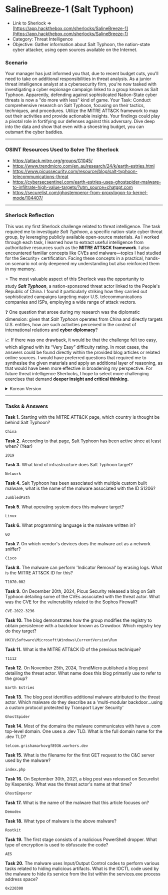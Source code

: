 # SalineBreeze-1 (Salt Typhoon)

- Link to Sherlock ⇒ [https://app.hackthebox.com/sherlocks/SalineBreeze-1](https://app.hackthebox.com/sherlocks/SalineBreeze-1)
- Category: Threat Intelligence
- Objective: Gather information about Salt Typhoon, the nation-state cyber attacker, using open sources available on the Internet.

### Scenario

Your manager has just informed you that, due to recent budget cuts, you'll need to take on additional responsibilities in threat analysis. As a junior threat intelligence analyst at a cybersecurity firm, you're now tasked with investigating a cyber espionage campaign linked to a group known as Salt Typhoon. Apparently, defending against sophisticated Nation-State cyber threats is now a "do more with less" kind of game. Your Task: Conduct comprehensive research on Salt Typhoon, focusing on their tactics, techniques, and procedures. Utilize the MITRE ATT&CK framework to map out their activities and provide actionable insights. Your findings could play a pivotal role in fortifying our defenses against this adversary. Dive deep into the data and show that even with a shoestring budget, you can outsmart the cyber baddies.

---

### OSINT Resources Used to Solve The Sherlock

- https://attack.mitre.org/groups/G1045/
- https://www.trendmicro.com/en_au/research/24/k/earth-estries.html
- https://www.picussecurity.com/resource/blog/salt-typhoon-telecommunications-threat
- https://cybersecsentinel.com/earth-estries-uses-ghostspider-malware-to-infiltrate-high-value-targets/?utm_source=chatgpt.com
- https://securelist.com/ghostemperor-from-proxylogon-to-kernel-mode/104407/

---

### Sherlock Reflection

This was my first Sherlock challenge related to threat intelligence. The task required me to investigate *Salt Typhoon*, a specific nation-state cyber threat group, by leveraging publicly available open-source materials. As I worked through each task, I learned how to extract useful intelligence from authoritative resources such as the **MITRE ATT&CK framework**. I also encountered familiar concepts like CVEs and malware—topics I had studied for the Security+ certification. Facing these concepts in a practical, hands-on scenario not only deepened my understanding but also reinforced them in my memory.

⭐ The most valuable aspect of this Sherlock was the opportunity to study ***Salt Typhoon***, a nation-sponsored threat actor linked to the People's Republic of China. I found it particularly striking how they carried out sophisticated campaigns targeting major U.S. telecommunications companies and ISPs, employing a wide range of attack vectors.

❓ One question that arose during my research was the diplomatic dimension: given that *Salt Typhoon* operates from China and directly targets U.S. entities, how are such activities perceived in the context of international relations and **cyber diplomacy**?

📈 If there was one drawback, it would be that the challenge felt too easy, which aligned with its “Very Easy” difficulty rating. In most cases, the answers could be found directly within the provided blog articles or related online sources. I would have preferred questions that required me to synthesise the given materials and apply an additional layer of reasoning, as that would have been more effective in broadening my perspective. For future threat intelligence Sherlocks, I hope to select more challenging exercises that demand **deeper insight and critical thinking.**

<details>
<summary>Korean Version</summary>
    
    이것은 내 첫번째 threat intelligence 에 관한 sherlock 이었다. 인터넷에 퍼블릭으로 올라와있는 오픈 소스 자료들을 활용하여 salt typhoon 이라는 특정 nation-state 사이버 공격 집단을 조사하는 작업을 하였다. Tasks들을 차례로 풀어 나가며 MITRE ATT&CK 같은 공신력있는 사이트에서 유용한 정보를 빼내는 방법을 익힐 수 있었다. Security+ 자격증을 준비하면서 공부했던 CVE나 Malware 같은 친숙한 컨셉을 다루기도 했는데, 이론적으로 배웠던 것을 이렇게 실전으로 마주하니 이해가 쉽고 이 컨셉들이 내 뇌속에 더욱 굳혀진 느낌이다.
    
    또한 Salt Typhoon 이라는 중국 공산당 기반의 Nation-Sponsered 공격자 집단에 대해 공부할 수 있다는 것이 이 셜록의 가장 큰 장점이었다. US의 주요 tellecommunication and ISP 회사들을 타겟으로 정말 정교하고 다양한 attack vectors 를 활용하여 공격을 펼치는 점이 인상적이었다.
    
    하나 궁금했던 점은, 이 공격자는 중국으로부터의 nation state actor 이고, 정확이 US의 회사들을 타겟하는데, 혹시 외교적으로는 이슈가 있진 않은가 하는 것이었다. (cyber diplomacy)
    
    한가지 아쉬운 점이 있다면, 이 셜록은 난이도 Very Easy답게 문제의 난이도가 전체적으로 너무 쉬웠다는 점이다. 대부분의 문제의 답을 주어진 blog article 이나 관련 인터넷 사이트들에서 다이렉트로 쉽게 찾을 수 있었다. 주어진 자료를 기반으로 하고, 내가 한번 더 생각을 거쳐야 하는 문제들이었으면 내 시야를 더욱 넓혀주는것에 효과적이었을텐데. 다음에 threat intelligence 관련 셜록을 풀 때는 조금 더 난이도가 있는 것을 골라서, 내 통찰력과 critical thingking 을 요구하는 문제를 풀어보고 싶다.

</details>
    

---

### Tasks & Answers

**Task 1.** Starting with the MITRE ATT&CK page, which country is thought be behind Salt Typhoon?

`China`

**Task 2.** According to that page, Salt Typhoon has been active since at least when? (Year)

`2019`

**Task 3.** What kind of infrastructure does Salt Typhoon target?

`Network`

**Task 4.** Salt Typhoon has been associated with multiple custom built malware, what is the name of the malware associated with the ID S1206?

`JumbledPath`

**Task 5**. What operating system does this malware target?

`Linux`

**Task 6.** What programming language is the malware written in?

`GO`

**Task 7.** On which vendor's devices does the malware act as a network sniffer?

`Cisco`

**Task 8.** The malware can perform 'Indicator Removal' by erasing logs. What is the MITRE ATT&CK ID for this?

`T1070.002`

**Task 9.** On December 20th, 2024, Picus Security released a blog on Salt Typhoon detailing some of the CVEs associated with the threat actor. What was the CVE for the vulnerability related to the Sophos Firewall?

`CVE-2022-3236`

**Task 10.** The blog demonstrates how the group modifies the registry to obtain persistence with a backdoor known as Crowdoor. Which registry key do they target?

`HKCU\Software\Microsoft\Windows\CurrentVersion\Run`

**Task 11.** What is the MITRE ATT&CK ID of the previous technique?

`T1112`

**Task 12.** On November 25th, 2024, TrendMicro published a blog post detailing the threat actor. What name does this blog primarily use to refer to the group?

`Earth Estries`

**Task 13.** The blog post identifies additional malware attributed to the threat actor. Which malware do they describe as a 'multi-modular backdoor...using a custom protocol protected by Transport Layer Security'

`GhostSpider`

**Task 14.** Most of the domains the malware communicates with have a .com top-level domain. One uses a .dev TLD. What is the full domain name for the .dev TLD?

`telcom.grishamarkovgf8936.workers.dev`

**Task 15.** What is the filename for the first GET request to the C&C server used by the malware?

`index.php`

**Task 16.** On September 30th, 2021, a blog post was released on Securelist by Kaspersky. What was the threat actor's name at that time?

`GhostEmperor`

**Task 17.** What is the name of the malware that this article focuses on?

`Demodex`

**Task 18.** What type of malware is the above malware?

`Rootkit`

**Task 19.** The first stage consists of a malicious PowerShell dropper. What type of encryption is used to obfuscate the code?

`AES`

**Task 20.** The malware uses Input/Output Control codes to perform various tasks related to hiding malicious artifacts. What is the IOCTL code used by the malware to hide its service from the list within the services.exe process address space?

`0x220300`